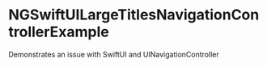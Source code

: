 # NGSwiftUILargeTitlesNavigationControllerExample
Demonstrates an issue with SwiftUI and UINavigationController
